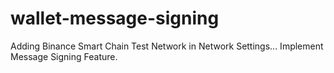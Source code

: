 # wallet-message-signing
Adding Binance Smart Chain Test Network in Network Settings... Implement Message Signing Feature.
